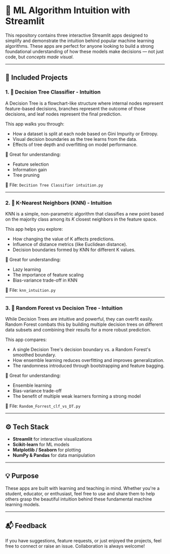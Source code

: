 # 🌟 ML Algorithm Intuition with Streamlit

This repository contains three interactive Streamlit apps designed to simplify and demonstrate the intuition behind popular machine learning algorithms. These apps are perfect for anyone looking to build a strong foundational understanding of how these models make decisions — not just code, but *concepts made visual*.

---

## 📘 Included Projects

### 1. 🌳 **Decision Tree Classifier - Intuition**

A Decision Tree is a flowchart-like structure where internal nodes represent feature-based decisions, branches represent the outcome of those decisions, and leaf nodes represent the final prediction.

This app walks you through:
- How a dataset is split at each node based on Gini Impurity or Entropy.
- Visual decision boundaries as the tree learns from the data.
- Effects of tree depth and overfitting on model performance.

🔎 Great for understanding:
- Feature selection
- Information gain
- Tree pruning

📁 File: `Decition Tree Classifier intuition.py`

---

### 2. 📍 **K-Nearest Neighbors (KNN) - Intuition**

KNN is a simple, non-parametric algorithm that classifies a new point based on the majority class among its *K* closest neighbors in the feature space.

This app helps you explore:
- How changing the value of K affects predictions.
- Influence of distance metrics (like Euclidean distance).
- Decision boundaries formed by KNN for different K values.

🔎 Great for understanding:
- Lazy learning
- The importance of feature scaling
- Bias-variance trade-off in KNN

📁 File: `knn_intuition.py`

---

### 3. 🌲 **Random Forest vs Decision Tree - Intuition**

While Decision Trees are intuitive and powerful, they can overfit easily. Random Forest combats this by building multiple decision trees on different data subsets and combining their results for a more robust prediction.

This app compares:
- A single Decision Tree's decision boundary vs. a Random Forest's smoothed boundary.
- How ensemble learning reduces overfitting and improves generalization.
- The randomness introduced through bootstrapping and feature bagging.

🔎 Great for understanding:
- Ensemble learning
- Bias-variance trade-off
- The benefit of multiple weak learners forming a strong model

📁 File: `Random_Forrest_clf_vs_DT.py`

---

## ⚙️ Tech Stack

- **Streamlit** for interactive visualizations
- **Scikit-learn** for ML models
- **Matplotlib / Seaborn** for plotting
- **NumPy & Pandas** for data manipulation

---

## 💡 Purpose

These apps are built with learning and teaching in mind. Whether you're a student, educator, or enthusiast, feel free to use and share them to help others grasp the beautiful intuition behind these fundamental machine learning models.

---

## 📬 Feedback

If you have suggestions, feature requests, or just enjoyed the projects, feel free to connect or raise an issue. Collaboration is always welcome!

